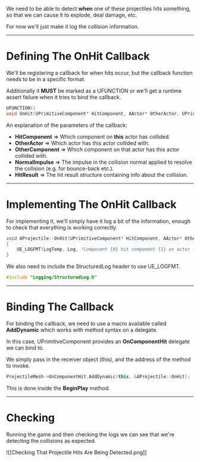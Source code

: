We need to be able to detect **when** one of these projectiles hits something, so that we can cause it to explode, deal damage, etc.

For now we'll just make it log the collision information.

---
# Defining The OnHit Callback

We'll be registering a callback for when hits occur, but the callback function needs to be in a specific format.

Additionally it **MUST** be marked as a UFUNCTION or we'll get a runtime assert failure when it tries to bind the callback.

```cpp
UFUNCTION()
void OnHit(UPrimitiveComponent* HitComponent, AActor* OtherActor, UPrimitiveComponent* OtherComponent, FVector NormalImpulse, const FHitResult& HitResult);
```

An explanation of the parameters of the callback:

- **HitComponent** => Which component on **this** actor has collided.
- **OtherActor** => Which actor has this actor collided with.
- **OtherComponent** => Which component on that actor has this actor collided with.
- **NormalImpulse** => The impulse in the collision normal applied to resolve the collision (e.g. for bounce-back etc.).
- **HitResult** => The hit result structure containing info about the collision.

---
# Implementing The OnHit Callback

For implementing it, we'll simply have it log a bit of the information, enough to check that everything is working correctly.

```cpp
void AProjectile::OnHit(UPrimitiveComponent* HitComponent, AActor* OtherActor, UPrimitiveComponent* OtherComponent, FVector NormalImpulse, const FHitResult& HitResult)
{
	UE_LOGFMT(LogTemp, Log, "Component {0} hit component {1} on actor {2}, at position {3}", HitComponent->GetName(), OtherComponent->GetName(), OtherActor->GetActorNameOrLabel(), HitResult.Location.ToCompactString());
}
```

We also need to include the StructuredLog header to use UE_LOGFMT.

```cpp
#include "Logging/StructuredLog.h"
```

---
# Binding The Callback

For binding the callback, we need to use a macro available called **AddDynamic** which works with method syntax on a delegate.

In this case, UPrimitiveComponent provides an **OnComponentHit** delegate we can bind to.

We simply pass in the receiver object (this), and the address of the method to invoke.

```cpp
ProjectileMesh->OnComponentHit.AddDynamic(this, &AProjectile::OnHit);
```

This is done inside the **BeginPlay** method.

---
# Checking

Running the game and then checking the logs we can see that we're detecting the collisions as expected.

![[Checking That Projectile Hits Are Being Detected.png]]